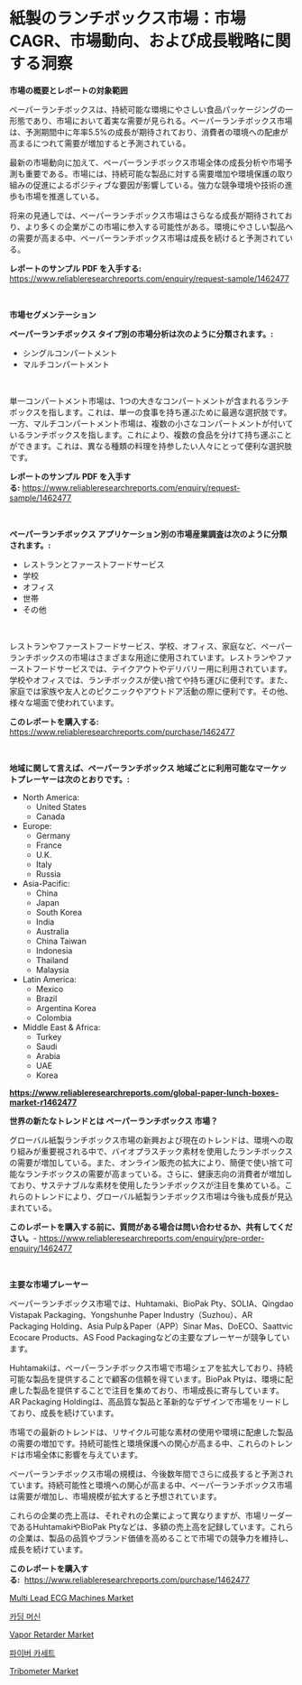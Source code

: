 <p><h1>紙製のランチボックス市場：市場CAGR、市場動向、および成長戦略に関する洞察</h1></p><p><strong>市場の概要とレポートの対象範囲</strong></p>
<p><p>ペーパーランチボックスは、持続可能な環境にやさしい食品パッケージングの一形態であり、市場において着実な需要が見られる。ペーパーランチボックス市場は、予測期間中に年率5.5%の成長が期待されており、消費者の環境への配慮が高まるにつれて需要が増加すると予測されている。</p><p>最新の市場動向に加えて、ペーパーランチボックス市場全体の成長分析や市場予測も重要である。市場には、持続可能な製品に対する需要増加や環境保護の取り組みの促進によるポジティブな要因が影響している。強力な競争環境や技術の進歩も市場を推進している。</p><p>将来の見通しでは、ペーパーランチボックス市場はさらなる成長が期待されており、より多くの企業がこの市場に参入する可能性がある。環境にやさしい製品への需要が高まる中、ペーパーランチボックス市場は成長を続けると予測されている。</p></p>
<p><strong>レポートのサンプル PDF を入手する:</strong> <a href="https://www.reliableresearchreports.com/enquiry/request-sample/1462477">https://www.reliableresearchreports.com/enquiry/request-sample/1462477</a></p>
<p>&nbsp;</p>
<p><strong>市場セグメンテーション</strong></p>
<p><strong>ペーパーランチボックス タイプ別の市場分析は次のように分類されます。:</strong></p>
<p><ul><li>シングルコンパートメント</li><li>マルチコンパートメント</li></ul></p>
<p>&nbsp;</p>
<p><p>単一コンパートメント市場は、1つの大きなコンパートメントが含まれるランチボックスを指します。これは、単一の食事を持ち運ぶために最適な選択肢です。一方、マルチコンパートメント市場は、複数の小さなコンパートメントが付いているランチボックスを指します。これにより、複数の食品を分けて持ち運ぶことができます。これは、異なる種類の料理を持参したい人々にとって便利な選択肢です。</p></p>
<p><strong>レポートのサンプル PDF を入手する:</strong>&nbsp;<a href="https://www.reliableresearchreports.com/enquiry/request-sample/1462477">https://www.reliableresearchreports.com/enquiry/request-sample/1462477</a></p>
<p>&nbsp;</p>
<p><strong> ペーパーランチボックス アプリケーション別の市場産業調査は次のように分類されます。:</strong></p>
<p><ul><li>レストランとファーストフードサービス</li><li>学校</li><li>オフィス</li><li>世帯</li><li>その他</li></ul></p>
<p>&nbsp;</p>
<p><p>レストランやファーストフードサービス、学校、オフィス、家庭など、ペーパーランチボックスの市場はさまざまな用途に使用されています。レストランやファーストフードサービスでは、テイクアウトやデリバリー用に利用されています。学校やオフィスでは、ランチボックスが使い捨てや持ち運びに便利です。また、家庭では家族や友人とのピクニックやアウトドア活動の際に便利です。その他、様々な場面で使われています。</p></p>
<p><strong>このレポートを購入する:</strong>&nbsp; <a href="https://www.reliableresearchreports.com/purchase/1462477">https://www.reliableresearchreports.com/purchase/1462477</a></p>
<p>&nbsp;</p>
<p><strong>地域に関して言えば、ペーパーランチボックス 地域ごとに利用可能なマーケットプレーヤーは次のとおりです。:</strong></p>
<p><ul>
    <li>
        North America:
        <ul>
            <li>United States</li>
            <li>Canada</li>
        </ul>
    </li>
    <li>
        Europe:
        <ul>
            <li>Germany</li>
            <li>France</li>
            <li>U.K.</li>
            <li>Italy</li>
            <li>Russia</li>
        </ul>
    </li>
    <li>
        Asia-Pacific:
        <ul>
            <li>China</li>
            <li>Japan</li>
            <li>South Korea</li>
            <li>India</li>
            <li>Australia</li>
            <li>China Taiwan</li>
            <li>Indonesia</li>
            <li>Thailand</li>
            <li>Malaysia</li>
        </ul>
    </li>
    <li>
        Latin America:
        <ul>
            <li>Mexico</li>
            <li>Brazil</li>
            <li>Argentina Korea</li>
            <li>Colombia</li>
        </ul>
    </li>
    <li>
        Middle East & Africa:
        <ul>
            <li>Turkey</li>
            <li>Saudi</li>
            <li>Arabia</li>
            <li>UAE</li>
            <li>Korea</li>
        </ul>
    </li>
    </ul></p>
<p><strong><a href="https://www.reliableresearchreports.com/global-paper-lunch-boxes-market-r1462477">https://www.reliableresearchreports.com/global-paper-lunch-boxes-market-r1462477</a></strong>&nbsp;</p>
<p><strong>世界の新たなトレンドとは ペーパーランチボックス 市場？</strong></p>
<p><p>グローバル紙製ランチボックス市場の新興および現在のトレンドは、環境への取り組みが重要視される中で、バイオプラスチック素材を使用したランチボックスの需要が増加している。また、オンライン販売の拡大により、簡便で使い捨て可能なランチボックスの需要が高まっている。さらに、健康志向の消費者が増加しており、サステナブルな素材を使用したランチボックスが注目を集めている。これらのトレンドにより、グローバル紙製ランチボックス市場は今後も成長が見込まれている。</p></p>
<p><strong>このレポートを購入する前に、質問がある場合は問い合わせるか、共有してください。</strong>- <a href="https://www.reliableresearchreports.com/enquiry/pre-order-enquiry/1462477">https://www.reliableresearchreports.com/enquiry/pre-order-enquiry/1462477</a></p>
<p>&nbsp;</p>
<p><strong>主要な市場プレーヤー</strong></p>
<p><p>ペーパーランチボックス市場では、Huhtamaki、BioPak Pty、SOLIA、Qingdao Vistapak Packaging、Yongshunhe Paper Industry（Suzhou）、AR Packaging Holding、Asia Pulp＆Paper（APP）Sinar Mas、DoECO、Saattvic Ecocare Products、AS Food Packagingなどの主要なプレーヤーが競争しています。</p><p>Huhtamakiは、ペーパーランチボックス市場で市場シェアを拡大しており、持続可能な製品を提供することで顧客の信頼を得ています。BioPak Ptyは、環境に配慮した製品を提供することで注目を集めており、市場成長に寄与しています。AR Packaging Holdingは、高品質な製品と革新的なデザインで市場をリードしており、成長を続けています。</p><p>市場での最新のトレンドは、リサイクル可能な素材の使用や環境に配慮した製品の需要の増加です。持続可能性と環境保護への関心が高まる中、これらのトレンドは市場全体に影響を与えています。</p><p>ペーパーランチボックス市場の規模は、今後数年間でさらに成長すると予測されています。持続可能性と環境への関心が高まる中、ペーパーランチボックス市場は需要が増加し、市場規模が拡大すると予想されています。</p><p>これらの企業の売上高は、それぞれの企業によって異なりますが、市場リーダーであるHuhtamakiやBioPak Ptyなどは、多額の売上高を記録しています。これらの企業は、製品の品質やブランド価値を高めることで市場での競争力を維持し、成長を続けています。</p></p>
<p><strong>このレポートを購入する:</strong>&nbsp;&nbsp;<a href="https://www.reliableresearchreports.com/purchase/1462477">https://www.reliableresearchreports.com/purchase/1462477</a></p>
<p><p><a href="https://www.linkedin.com/pulse/multi-lead-ecg-machines-market-size-trends-complete-industry-prbae?trackingId=ZhMH5ThMfWTDCu2wMFIAKw%3D%3D">Multi Lead ECG Machines Market</a></p><p><a href="https://medium.com/@cierrahayes645/%EC%B9%B4%EB%94%A9%EA%B8%B0-%EC%8B%9C%EC%9E%A5-%EC%A0%84%EB%A7%9D-%EC%82%B0%EC%97%85-%EA%B0%9C%EC%9A%94-%EB%B0%8F-%EC%98%88%EC%B8%A1-2024%EB%85%84%EB%B6%80%ED%84%B0-2031%EB%85%84-8ab3fa3083e2">카딩 머신</a></p><p><a href="https://issuu.com/reportprime-2/docs/vapor-retarder-market-size-2030.pptx">Vapor Retarder Market</a></p><p><a href="https://medium.com/@dylanobrien626/%EC%84%AC%EC%9C%A0-%EC%B9%B4%EC%84%B8%ED%8A%B8-%EC%8B%9C%EC%9E%A5-%EC%A0%84%EB%A7%9D-%EC%82%B0%EC%97%85-%EA%B0%9C%EC%9A%94-%EB%B0%8F-%EC%98%88%EC%B8%A1-2024%EB%85%84%EB%B6%80%ED%84%B0-2031%EB%85%84%EA%B9%8C%EC%A7%80-5145a3bec5d2">파이버 카세트</a></p><p><a href="https://github.com/julyju69/Market-Research-Report-List-2/blob/main/tribometer-market.md">Tribometer Market</a></p></p>